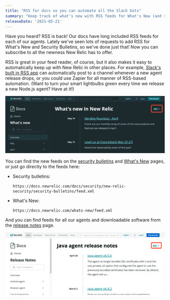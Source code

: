 ```yaml
---
title: "RSS for docs so you can automate all the Slack bots"
summary: "Keep track of what's new with RSS feeds for What's New (and security bulletins)"
releaseDate: '2021-05-21'
---
```

Have you heard? RSS is back! Our docs have long included RSS feeds for each of our agents. Lately we've seen lots of requests to add RSS for What's New and Security Bulletins, so we've done just that! Now you can subscribe to all the newness New Relic has to offer.


RSS is great in your feed reader, of course, but it also makes it easy to automatically keep up with New Relic in other places. For example, [Slack's built in RSS app](https://slack.com/help/articles/218688467-Add-RSS-feeds-to-Slack) can automatically post to a channel whenever a new agent release drops, or you could use Zapier for all manner of RSS-based automation. (Want to turn your smart lightbulbs green every time we release a new Node.js agent? Have at it!)

![RSS feed link on the What's New page](./images/whats-new-rss.png "RSS feed is at the top of What's New")

You can find the new feeds on the [security bulletins](https://docs.newrelic.com/docs/security/security-privacy/information-security/security-bulletins/) and [What's New](https://docs.newrelic.com/whats-new/) pages, or just go directly to the feeds here:

* Security bulletins:

    ```
    https://docs.newrelic.com/docs/security/new-relic-security/security-bulletins/feed.xml
    ```
* What's New:

    ```
    https://docs.newrelic.com/whats-new/feed.xml
    ```

And you can find feeds for all our agents and downloadable software from the [release notes](https://docs.newrelic.com/docs/release-notes/) page.

![Java agent RSS feed on the release notes page](./images/agent-rss-feed.png "Each agent has an RSS feed at the top of the release notes page")
